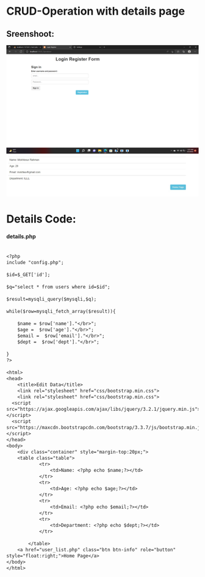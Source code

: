 # CRUD-Operation with details page
## Sreenshoot:
![crud-Op](https://github.com/mokhlesurraham/task/blob/main/output/Screenshot%20(7).png)
![crud-Op](https://github.com/mokhlesurraham/task/blob/main/output/Mokhles.jpg)



# Details Code: 

#### details.php


````

<?php
include "config.php";

$id=$_GET['id'];

$q="select * from users where id=$id";

$result=mysqli_query($mysqli,$q);

while($row=mysqli_fetch_array($result)){

    $name = $row['name']."</br>";
    $age =  $row['age']."</br>";
    $email =  $row['email']."</br>";
    $dept =  $row['dept']."</br>";

}
?>

<html>
<head>
	<title>Edit Data</title>
	<link rel="stylesheet" href="css/bootstrap.min.css">
	<link rel="stylesheet" href="css/bootstrap.min.css">
  <script src="https://ajax.googleapis.com/ajax/libs/jquery/3.2.1/jquery.min.js"></script>
  <script src="https://maxcdn.bootstrapcdn.com/bootstrap/3.3.7/js/bootstrap.min.js"></script>
</head>
<body>
	<div class="container" style="margin-top:20px;">
	<table class="table">
			<tr>
				<td>Name: <?php echo $name;?></td>
			</tr>
			<tr>
				<td>Age: <?php echo $age;?></td>
			</tr>
			<tr>
				<td>Email: <?php echo $email;?></td>
			</tr>
			<tr>
				<td>Department: <?php echo $dept;?></td>
			</tr>
			
		</table>
	<a href="user_list.php" class="btn btn-info" role="button" style="float:right;">Home Page</a>
</body>
</html>

````
